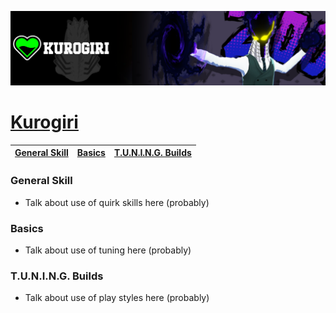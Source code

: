 <p align="center">
    <img src="https://raw.githubusercontent.com/HydrosPlays/ultrarumbleguide/refs/heads/main/images/10300.png" /><br/>
</p>

# [Kurogiri](https://ultrarumble.com/character/103)

| [General Skill](#general-skill) | [Basics](#basics) | [T.U.N.I.N.G. Builds](#tuning-builds) |
|---------------------------------|------------------|--------------------------------------|

### General Skill
- Talk about use of quirk skills here (probably)
  
### Basics 
- Talk about use of tuning here (probably)

### T.U.N.I.N.G. Builds
- Talk about use of play styles here (probably)